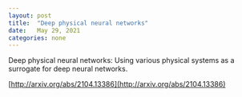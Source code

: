 ```yaml
---
layout: post
title:  "Deep physical neural networks"
date:   May 29, 2021
categories: none
---
```


Deep physical neural networks: Using various physical systems as a surrogate for deep neural networks. 

[http://arxiv.org/abs/2104.13386](http://arxiv.org/abs/2104.13386)







